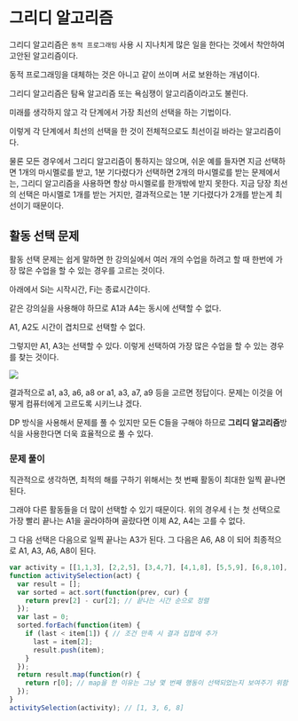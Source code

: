 # 그리디 알고리즘

그리디 알고리즘은 `동적 프로그래밍` 사용 시 지나치게 많은 일을 한다는 것에서 착안하여 고안된 알고리즘이다.
  
동적 프로그래밍을 대체하는 것은 아니고 같이 쓰이며 서로 보완하는 개념이다.
  
그리디 알고리즘은 탐욕 알고리즘 또는 욕심쟁이 알고리즘이라고도 불린다.
  
미래를 생각하지 않고 각 단계에서 가장 최선의 선택을 하는 기법이다.
  
이렇게 각 단계에서 최선의 선택을 한 것이 전체적으로도 최선이길 바라는 알고리즘이다.
  
물론 모든 경우에서 그리디 알고리즘이 통하지는 않으며, 쉬운 예를 들자면 지금 선택하면 1개의 마시멜로를 받고, 1분 기다렸다가 선택하면 2개의 마시멜로를 받는 문제에서는, 그리디 알고리즘을 사용하면 항상 마시멜로를 한개밖에 받지 못한다. 지금 당장 최선의 선택은 마시멜로 1개를 받는 거지만, 결과적으로는 1분 기다렸다가 2개를 받는게 최선이기 때문이다.
  
## 활동 선택 문제
활동 선택 문제는 쉽게 말하면 한 강의실에서 여러 개의 수업을 하려고 할 때 한번에 가장 많은 수업을 할 수 있는 경우를 고르는 것이다.
  
아래에서 Si는 시작시간, Fi는 종료시간이다.   
  
같은 강의실을 사용해야 하므로 A1과 A4는 동시에 선택할 수 없다.  
  
A1, A2도 시간이 겹치므로 선택할 수 없다.  
  
그렇지만 A1, A3는 선택할 수 있다. 이렇게 선택하여 가장 많은 수업을 할 수 있는 경우를 찾는 것이다.

![](https://cdn.filepicker.io/api/file/MQKZ2QIHRie6hY1DDNGK)

결과적으로 a1, a3, a6, a8 or a1, a3, a7, a9 등을 고르면 정답이다. 문제는 이것을 어떻게 컴퓨터에게 고르도록 시키느냐 겠다.
  
DP 방식을 사용해서 문제를 풀 수 있지만 모든 C들을 구해야 하므로 **그리디 알고리즘**방식을 사용한다면 더욱 효율적으로 풀 수 있다.
  
### 문제 풀이
직관적으로 생각하면, 최적의 해를 구하기 위해서는 첫 번째 활동이 최대한 일찍 끝나면 된다.
  
그래야 다른 활동들을 더 많이 선택할 수 있기 때문이다. 위의 경우세ㅓ는 첫 선택으로 가장 빨리 끝나는 A1을 골라야하며 골랐다면 이제 A2, A4는 고를 수 없다. 
  
그 다음 선택은 다음으로 일찍 끝나는 A3가 된다. 그 다음은 A6, A8 이 되어 최종적으로 A1, A3, A6, A8이 된다.

```js
var activity = [[1,1,3], [2,2,5], [3,4,7], [4,1,8], [5,5,9], [6,8,10], [7,9,11], [8,11,14], [9,13,16]];
function activitySelection(act) {
  var result = [];
  var sorted = act.sort(function(prev, cur) {
    return prev[2] - cur[2]; // 끝나는 시간 순으로 정렬
  });
  var last = 0;
  sorted.forEach(function(item) {
    if (last < item[1]) { // 조건 만족 시 결과 집합에 추가
      last = item[2];
      result.push(item);
    }
  });
  return result.map(function(r) {
    return r[0]; // map을 한 이유는 그냥 몇 번째 행동이 선택되었는지 보여주기 위함.
  });
}
activitySelection(activity); // [1, 3, 6, 8]
```

